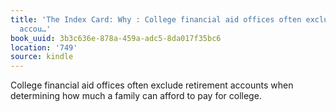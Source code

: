 ```yaml
---
title: 'The Index Card: Why : College financial aid offices often exclude retirement
  accou…'
book_uuid: 3b3c636e-878a-459a-adc5-8da017f35bc6
location: '749'
source: kindle
---
```


College financial aid offices often exclude retirement accounts when determining how much a family can afford to pay for college.
